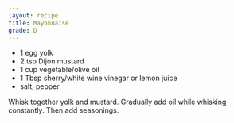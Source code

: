 ```yaml
---
layout: recipe
title: Mayonnaise
grade: D
---
```

<!-- stub -->
- 1 egg yolk
- 2 tsp Dijon mustard
- 1 cup vegetable/olive oil
- 1 Tbsp sherry/white wine vinegar or lemon juice
- salt, pepper
<!-- endstub -->

Whisk together yolk and mustard. Gradually add oil while whisking constantly. Then
add seasonings.
